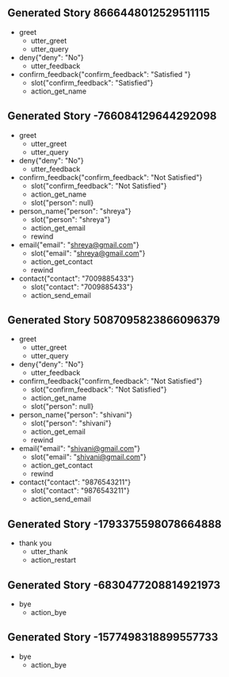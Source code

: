 ## Generated Story 8666448012529511115
* greet
    - utter_greet
    - utter_query
* deny{"deny": "No"}
    - utter_feedback
* confirm_feedback{"confirm_feedback": "Satisfied "}
    - slot{"confirm_feedback": "Satisfied"}
    - action_get_name
    
## Generated Story -766084129644292098
* greet
    - utter_greet
    - utter_query
* deny{"deny": "No"}
    - utter_feedback
* confirm_feedback{"confirm_feedback": "Not Satisfied"}
    - slot{"confirm_feedback": "Not Satisfied"}
    - action_get_name
    - slot{"person": null}
* person_name{"person": "shreya"}
    - slot{"person": "shreya"}
    - action_get_email
    - rewind
* email{"email": "shreya@gmail.com"}
    - slot{"email": "shreya@gmail.com"}
    - action_get_contact
    - rewind
* contact{"contact": "7009885433"}
    - slot{"contact": "7009885433"}
    - action_send_email

## Generated Story 5087095823866096379
* greet
    - utter_greet
    - utter_query
* deny{"deny": "No"}
    - utter_feedback
* confirm_feedback{"confirm_feedback": "Not Satisfied"}
    - slot{"confirm_feedback": "Not Satisfied"}
    - action_get_name
    - slot{"person": null}
* person_name{"person": "shivani"}
    - slot{"person": "shivani"}
    - action_get_email
    - rewind
* email{"email": "shivani@gmail.com"}
    - slot{"email": "shivani@gmail.com"}
    - action_get_contact
    - rewind
* contact{"contact": "9876543211"}
    - slot{"contact": "9876543211"}
    - action_send_email

## Generated Story -1793375598078664888
* thank you
    - utter_thank
    - action_restart

## Generated Story -6830477208814921973
* bye
    - action_bye

## Generated Story -1577498318899557733
* bye
    - action_bye
